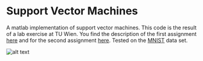 
# Support Vector Machines 

A matlab implementation of support vector machines. This code is the result of a lab exercise at TU Wien.
You find the description of the first assignment [here](https://github.com/jakobtroidl/MLVC/blob/master/Assignment1/assignment1.pdf) and for the second assignment [here](https://github.com/jakobtroidl/MLVC/blob/master/Assignment2/assignment2.pdf). Tested on the [MNIST](http://yann.lecun.com/exdb/mnist/data) data set. 

![alt text](https://github.com/jakobtroidl/MLVC/blob/master/Assignment2/figures/Discriminant%20function%20surface.png "Logo Title Text 1")


